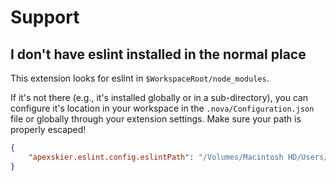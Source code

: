 # Support

## I don't have eslint installed in the normal place

This extension looks for eslint in `$WorkspaceRoot/node_modules`.

If it's not there (e.g., it's installed globally or in a sub-directory), you can configure it's location in your workspace in the `.nova/Configuration.json` file or globally through your extension settings. Make sure your path is properly escaped!

```json
{
    "apexskier.eslint.config.eslintPath": "/Volumes/Macintosh HD/Users/cameronlittle/npm/eslint/bin/eslint.js"
}
```
